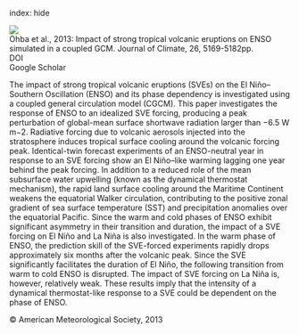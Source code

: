 index: hide

<div class="Citation">
    <div class="Citation-thumb CitationThumb-linked"  data-href="https://doi.org/10.1175/jcli-d-12-00471.1">
      <img src="https://static.claimspace.cloud/climate-study-static/refs/thumbs/5/Ohba_et_al_2013-thumb.png" />
    </div>

  <div class="Citation-body">
    <div class="Citation-text">Ohba et al., 2013: Impact of strong tropical volcanic eruptions on ENSO simulated in a coupled GCM. <span class="Article-journal">Journal of Climate, </span><span class="Article-volume">26, </span>5169-5182pp.</div>
    <div class="Citation-links">
      <div class="CitationLink" data-href="https://doi.org/10.1175/jcli-d-12-00471.1">
        <div class="CitationLink-icon CitationLink-Doi"></div>
        <div class="CitationLink-text">DOI</div>
      </div>
      <div class="CitationLink" data-href="https://scholar.google.com/scholar?q=10.1175/jcli-d-12-00471.1">
        <div class="CitationLink-icon CitationLink-Scholar"></div>
        <div class="CitationLink-text">Google Scholar</div>
      </div>
    </div>
  </div>
</div>

The impact of strong tropical volcanic eruptions (SVEs) on the El Niño–Southern Oscillation (ENSO) and its phase dependency is investigated using a coupled general circulation model (CGCM). This paper investigates the response of ENSO to an idealized SVE forcing, producing a peak perturbation of global-mean surface shortwave radiation larger than −6.5 W m−2. Radiative forcing due to volcanic aerosols injected into the stratosphere induces tropical surface cooling around the volcanic forcing peak. Identical-twin forecast experiments of an ENSO-neutral year in response to an SVE forcing show an El Niño–like warming lagging one year behind the peak forcing. In addition to a reduced role of the mean subsurface water upwelling (known as the dynamical thermostat mechanism), the rapid land surface cooling around the Maritime Continent weakens the equatorial Walker circulation, contributing to the positive zonal gradient of sea surface temperature (SST) and precipitation anomalies over the equatorial Pacific. Since the warm and cold phases of ENSO exhibit significant asymmetry in their transition and duration, the impact of a SVE forcing on El Niño and La Niña is also investigated. In the warm phase of ENSO, the prediction skill of the SVE-forced experiments rapidly drops approximately six months after the volcanic peak. Since the SVE significantly facilitates the duration of El Niño, the following transition from warm to cold ENSO is disrupted. The impact of SVE forcing on La Niña is, however, relatively weak. These results imply that the intensity of a dynamical thermostat-like response to a SVE could be dependent on the phase of ENSO.

<div class="Citation-copy">
&copy; American Meteorological Society, 2013
</div>